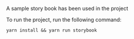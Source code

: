 A sample story book has been used in the project

To run the project, run the following command:

 `yarn install && yarn run storybook`

